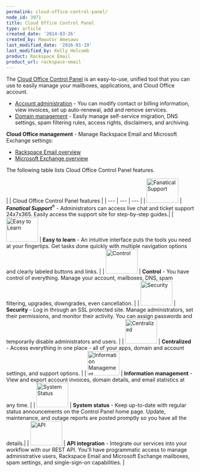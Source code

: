```yaml
---
permalink: cloud-office-control-panel/
node_id: 3971
title: Cloud Office Control Panel
type: article
created_date: '2014-03-26'
created_by: Mawutor Amesawu
last_modified_date: '2016-01-19'
last_modified_by: Kelly Holcomb
product: Rackspace Email
product_url: rackspace-email
---
```


The [Cloud Office Control Panel](https://cp.rackspace.com/Login.aspx?ReturnUrl=%2f) is an easy-to-use, unified tool that you can use to easily manage your mailboxes, applications, and Cloud Office account.

- [Account administration](/how-to/my-account-cloud-office-control-panel) - You can modify contact or billing information, view invoices, set up auto-renewal, add and remove services.
- [Domain management](/how-to/domains-cloud-office-control-panel) - Easily manage self-service migration, DNS settings, spam filtering rules, access rights, disclaimers, and archiving.

**Cloud Office management** - Manage Rackspace Email and Microsoft Exchange settings:

- [Rackspace Email overview](/how-to/rackspace-email-control-panel-overview)
- [Microsoft Exchange overview](/how-to/microsoft-exchange-cloud-office-control-panel-overview)

The following table lists Cloud Office Control Panel features.

| | Cloud Office Control Panel features |
| --- | --- | --- |
| <img alt="Fanatical Support" height="65" src="https://8026b2e3760e2433679c-fffceaebb8c6ee053c935e8915a3fbe7.ssl.cf2.rackcdn.com/field/image/icon_fanatical-support.png" width="85" /> | ***Fanatical Support***<sup>&reg;</sup> - Administrators can access live chat and ticket support 24x7x365. Easily access the support site for step-by-step guides.|
| <img alt="Easy to Learn" height="65" src="https://8026b2e3760e2433679c-fffceaebb8c6ee053c935e8915a3fbe7.ssl.cf2.rackcdn.com/field/image/easytolearn.png" width="85" /> | **Easy to learn** - An intuitive interface puts the tools you need at your fingertips. Get tasks done quickly with multiple navigation options and clearly labeled buttons and links. |
| <img alt="Control" height="65" src="https://8026b2e3760e2433679c-fffceaebb8c6ee053c935e8915a3fbe7.ssl.cf2.rackcdn.com/field/image/control.png" width="85" /> | **Control** - You have control of everything. Manage your account, mailboxes, DNS, spam filtering, upgrades, downgrades, even cancellation. |
| <img alt="Security" height="65" src="https://8026b2e3760e2433679c-fffceaebb8c6ee053c935e8915a3fbe7.ssl.cf2.rackcdn.com/field/image/security_1.png" width="85" /> | **Security** - Log in through an SSL protected site. Manage administrators, set their permissions, and monitor their activity. You can assign passwords and temporarily disable administrators and users. |
| <img alt="Centralized" height="65" src="https://8026b2e3760e2433679c-fffceaebb8c6ee053c935e8915a3fbe7.ssl.cf2.rackcdn.com/field/image/centralized.png" width="85" /> | **Centralized** - Access everything in one place - all of your apps, domain and account settings, and support options. |
| <img alt="Information Management" height="65" src="https://8026b2e3760e2433679c-fffceaebb8c6ee053c935e8915a3fbe7.ssl.cf2.rackcdn.com/field/image/informationmanagement.png" width="85" /> | **Information management** - View and export account invoices, domain details, and email statistics at any time. |
| <img alt="System Status" height="65" src="https://8026b2e3760e2433679c-fffceaebb8c6ee053c935e8915a3fbe7.ssl.cf2.rackcdn.com/field/image/systemstatus.png" width="85" /> | **System status** - Keep up-to-date with regular status announcements on the Control Panel home page. Update, maintenance, and outage reports are posted promptly so you have all the details.|
| <img alt="API" height="65" src="https://8026b2e3760e2433679c-fffceaebb8c6ee053c935e8915a3fbe7.ssl.cf2.rackcdn.com/field/image/icon_api_1.png" width="85" /> | **API integration** - Integrate our services into your workflow with our REST API. You'll have programmatic access to manage administrative users, Rackspace Email and Microsoft Exchange mailboxes, spam settings, and single-sign-on capabilities. |
